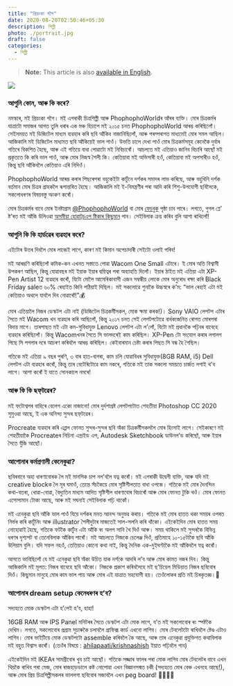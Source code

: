 ```yaml
---
title: "প্ৰিয়ংকা গগৈ"
date: 2020-08-20T02:50:46+05:30
description: শিল্পী
photo: ./portrait.jpg
draft: false
categories:
  - শিল্পী
---
```


> **Note:** This article is also [available in English](/en/interviews/6/priyanka-gogoi/).

![](/interviews/6/portrait.jpg)

### আপুনি কোন, আৰু কি কৰে?

নমস্কাৰ, মই প্ৰিয়ংকা গগৈ। মই এগৰাকী চিত্ৰশিল্পী আৰু PhophophoWorldৰ আঁৰৰ ব্যক্তি। মোৰ চিত্ৰকৰ্মৰ যাত্ৰাটো সমাজৰ আগত তুলি ধৰাৰ এক মঞ্চ হিচাপে মই ২০১৫ চনত PhophophoWorld আৰম্ভ কৰিছিলোঁ। সেইসময়ত মই ডিজিটেল মাধ্যম ব্যৱহাৰ কৰি ছবি আঁকিব নাজানিছিলোঁ, আৰু পৰম্পৰাগত মাধ্যমেই মোৰ সমল আছিল। আজিকালি মই ডিজিটেল মাধ্যমত ছবি আঁকিয়েই ভাল পাওঁ। উভতি চালে দেখা পাওঁ মোৰ চিত্ৰকৰ্মসমূহ কেনেকৈ দুৰ্বাৰ গতিৰে বিকশিত হৈছে, আৰু এই গতিয়ে বাধা পোৱাটো মই নিবিচাৰোঁ। আচলতে মই এতিয়াও জানিব বিচাৰি আছোঁ মই প্ৰকৃততে কি কৰি ভাল পাওঁ, আৰু মোৰ নিজস্ব শৈলী কি। কেতিয়াবা মই অভিসাৰী হওঁ, কেতিয়াবা মই অপসাৰীও হওঁ, কিন্তু ছবি আঁকিবলৈ কেতিয়াও এৰি নিদিওঁ।

PhophophoWorld আৰম্ভ কৰাৰ পিছৰেপৰা বহুকেইটা কাৰ্টুনে দৰ্শকৰ সমাদৰ লাভ কৰিছে, আৰু বহুখিনি দৰ্শক বৰ্তমান মোৰ চিত্ৰৰ গ্ৰাহকলৈ ৰূপান্তৰিত হৈছে। আজিকালি মই ই-নিমন্ত্ৰণীৰ পৰা আদি কৰি শিশু-উপযোগী ছবিলৈকে, সকলোধৰণৰ বিষয়বস্তু অংকণ কৰোঁ।

মোৰ চিত্ৰকৰ্মৰ বাবে মোৰ ইনষ্টাগ্ৰাম [@PhophophoWorld](https://www.instagram.com/phophophoworld/) বা মোৰ [ফেচবুক](https://www.facebook.com/theartworldofphophopho/) পৃষ্ঠা চাব পাৰে। লগতে, গুগল প্লে’ ষ্ট’ৰত মই আঁকি উলিওৱা [অসমীয়া হোৱাট্‌চএপ ষ্টিকাৰ কিছুমান](https://play.google.com/store/apps/details?id=com.phophophoworld.generalstickerpack) পাব। সেইবিলাক ক্ৰয় কৰিব বুলি আশা ৰাখিলোঁ!

### আপুনি কি কি হাৰ্ডৱেৰ ব্যৱহাৰ কৰে?

এইটোৰ উত্তৰ দিবলৈ মোৰ লাজেই লাগে, কাৰণ মই কিমান অপেচাদাৰী সেইটো ওলাই পৰিব!

মই আৰম্ভণি কৰিছিলোঁ কমিক-কন এখনত সস্তাতে পোৱা Wacom One Small এটাৰে। ই মোৰ অতি বিশ্বাসী উপকৰণ আছিল, কিন্তু যোৱাবছৰ মই ইয়াক ইয়াৰ দ্বয়িত্বৰ পৰা অব্যাহতি দিলোঁ। ইয়াৰ ঠাইত মই এতিয়া এটা XP-Pen Artist 12 ব্যৱহাৰ কৰোঁ, যিটো মোলৈ আমেৰিকাবাসী এজন সম্বন্ধীয় লোকে মোৰ অনুৰোধ ৰক্ষা কৰি Black Friday saleত  ৬০% ৰেহাইত কিনি পঠিয়াই দিছিল। মই সকলোৱে শুনাকৈ উচ্চস্বৰে ক’ম: “ভাল ৰেহাই এটা মই কেতিয়াও অথলে যাবলৈ দিব নোৱাৰোঁ!”💰

মোৰ এতিয়ালৈ নিজৰ ডেস্কটপ এটা নাই (ডিজিটেল চিত্ৰকৰ্মীসকল, মোক ক্ষমা কৰক!)।  Sony VAIO লেপটপ এটাৰ সৈতে মই Wacom খন ব্যৱহাৰ কৰি আছিলোঁ, কিন্তু ২০১৭ চনত সেই লেপটপটোৱে বাৰ্ধক্যজনিত ৰোগত মোৰপৰা বিদায় মাগে। তাৰপাছত মই এটা কম-সুবিধাযুক্ত Lenovo লেপটপ এটা ল’লোঁ, যিটো মই প্ৰধানকৈ পঢ়িবৰ বাবেহে ব্যৱহাৰ কৰিছিলোঁ। কিন্তু Wacomখনৰ সৈতে সি ভালদৰেই কাম কৰিছিল।  XP-Pen টো সংযোগ কৰাৰ লগালগ পিছে সি পগলাৰ দৰে আচৰণ কৰিবলৈ আৰম্ভ কৰিছিল। কেইবাৰমান চেষ্টা কৰাৰ পিছত সি বন্ধ হৈ গৈছিল।

গতিকে মই এতিয়া ৯ বছৰ পুৰণি, ৩ বাৰ হাত-বাগৰা, কাম চলি যোৱাবিধৰ সুবিধাযুক্ত(8GB RAM, i5) Dell লেপটপ এটা ব্যৱহাৰ কৰোঁ, কিন্তু তাৰ বেটেৰিটোৱে কাম নকৰে, গতিকে মই তাক সকলো সময়তে চাৰ্জত লগাই থ’ব লাগে। আশা কৰোঁ ই যাতে সোনকালে নমৰে!


### আৰু কি কি ছফ্‌টৱেৰ?

মই ফটোশ্বপৰ বাহিৰে বেলেগ একো নাজানো! মোৰ দুৰ্দশাগ্ৰষ্ট লেপটপটোত শেহতীয়া Photoshop CC 2020 সুমুওৱা আছে, ই এক অনিন্দ্য সুন্দৰ ছফ্‌টৱেৰ।

Procreate ব্যৱহাৰ কৰি এপ্পল ফোনত সুন্দৰ-সুন্দৰ ছবি অঁকা চিত্ৰকৰ্মীসকললৈ মোৰ হিংসাই লাগে। সেইকাৰণে মই শেহতীয়াকৈ Procreateৰ নিচিনা এন্দ্ৰইড এপ, Autodesk Sketchbook ডাউনল’ড কৰিছোঁ, আৰু ইয়াৰ সৈতে যুঁজি আছোঁ।

### আপোনাৰ কৰ্মপ্ৰণালী কেনেকুৱা?

ছবিৰবাবে অহা ধাৰণাবোৰক লৈ মই মানসিক চাপ নল’বলৈ যত্ন কৰোঁ। মই এগৰাকী উদ্বেগী ব্যক্তি, আৰু যদি মই creative blockক লৈ মূৰ ঘমাওঁ, তেন্তে সঁচকৈয়ে মোৰ সৃষ্টিশীলতাত বাধা ওপজে। গতিকে মই মোৰ দৈনন্দিন কথা-বতৰা, খোৱা-বোৱা, বৈদ্যুতিন মাধ্যম আদিত সৃষ্টিশীল ধাৰণাবোৰ বিচাৰোঁ আৰু মোৰ ফোনত টুকি থওঁ। মোৰ ফোনত এসোপামান টোকা আছে, আৰু মই সঘনাই সেইবিলাক পঢ়ি থাকোঁ।

মই এনেকুৱা ছবি আঁকি ভাল পাওঁ যিয়ে দৰ্শকৰ মনত আনন্দ অনুভৱ কৰায়। গতিকে মই মোৰ হাতত থকা সময়ৰ ওপৰত নিৰ্ভৰ কৰি কাৰ্টুনিং আৰু illustrator শৈলীদুটাৰ মাজতেই সাল-সলনি কৰি থাঁকো। এইকেইদিন মোৰ হাতত সময় নোহোৱাই হৈছে, গতিকে ফটকৈ কাৰ্টুন এটা আঁকি ৰং অলপ সানি থৈ দিওঁ আৰু। সময় থাকিলে মই সুন্দৰকৈ বিভিন্ন ধৰণৰ দৃশ্যপট বা তেনেবিলাক আঁকিব পাৰোঁ। মই আচলতে নিজকে চেলেঞ্জ দিওঁ, প্ৰতিমাহে ১০-১৫টাকৈ ছবি আঁকি উলিয়াম বুলি। যদি সফল নহওঁ, তেতিয়াও কোনো কথা নাই, কিন্তু দৈনিক এক-দুইঘণ্টাকৈ মই আঁকিবলৈ যত্ন কৰোঁ।

আগতে ভাবিছিলোঁ যে মই এনেকুৱা ছবি অঁকা উচিত যাক দৰ্শকে আদৰি ল’ব আৰু মোৰ কামত নজৰ দিব। কিন্তু আজিকালি মই মূলত: নিজৰ বাবেহে ছবি আঁকো। নিজকে প্ৰকাশ কৰিবলৈহে মই ছ’চিয়েল মিডিয়াত নিজৰ ছবিবোৰ দিওঁ। কিছুমান মানুহে মোৰ কাম ভাল পায় আৰু মোৰ এই যাত্ৰাত সহযোগী হয়। তেওঁলোকৰ প্ৰতি মই চিৰকৃতজ্ঞ।🤗

### আপোনাৰ dream setup কেনেধৰণৰ হ’ব?

সদ্যহতে মোক ডেস্কটপ এটা হ’লেই হ’ব, হাহা!

16GB RAM আৰু IPS Panel মনিটৰৰ সৈতে ডেস্কটপ এটা মোক লাগে, য’ত মই সকলোবোৰ ৰং স্পষ্টকৈ দেখিম। লগতে, সকলোবোৰ প্ৰগ্ৰাম সুচাৰুকৈ চলাবলৈ গ্ৰাফিক্স কাৰ্ড এখনো লাগিব। মোৰ টেবলেটটো ৰাখিবলৈ ষ্টেণ্ড এটাও লাগিব। মোৰ ভাইটিয়ে মোক ডেস্কটপটো assemble কৰিবলৈ কৈ আছে, আৰু তাৰ এনেকুৱা প্ৰযুক্তিগত কথাবিলাক মই বহুত বিশ্বাস কৰোঁ। (তেওঁৰ বিষয়ে : [ahilapaati/krishnashish](/interviews/3/krishnashish/) ইয়াত পঢ়িবলৈ পাব)

এইকেইদিন মই IKEAৰ সামগ্ৰীবোৰ খুব চাই আছোঁ। গতিকে সজ্জাৰ ফালৰ পৰা মোক লাগিব মোৰ টেবলেটৰ বাবে এখন থিয়কৈ ৰাখিব পৰা মেজ, মোৰ ৰাজহাড়ডালে কষ্ট নোপোৱা এখন বিজ্ঞানসন্মত চকী (সদ্যহতে মোৰ বেঞ্চ এখনহে আছে!), আৰু মোৰ প্ৰিয় চিত্ৰশিল্পীসকলৰ ভাললগা ছবিবোৰ সজাবলৈ এখন  peg board! 👨‍🎨👩‍🎨
